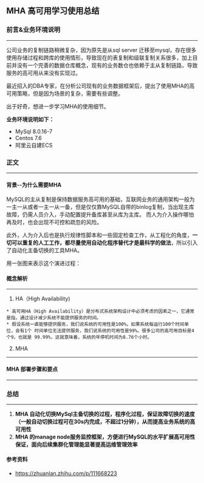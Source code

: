 ## MHA 高可用学习使用总结
### 前言&业务环境说明
***
公司业务的复制链路稍微复杂，因为原先是从sql server 迁移至mysql，存在很多使用存储过程和跨库的使用情形，导致现在的表复制和级联复制关系很多，加上目前并没有一个完善的数据仓库概念，现有的业务数仓也依赖于主从复制链路，导致服务的高可用从来没有实现过。

最近招入的DBA专家，在分析公司现有的业务数据框架后，提出了使用MHA的高可用策略，但是因为场景的复杂，需要有些调整。

出于好奇，想进一步学习MHA的使用细节。

**业务环境说明如下：**
- MySql 8.0.16-7
- Centos 7.6
- 阿里云自建ECS
### 正文
***
#### 背景--为什么需要MHA
  MySQL的主从复制是保持数据服务高可用的基础，互联网业务的通用架构一般为一主一从或者一主一从一备，但是仅仅靠MySQL自带的binlog复制，当出现主库故障，仍需人员介入，手动配置提升备库甚至从库为主库。
  而人为介入操作哪怕再及时，也会出现不可控和疏忽的风险。
  
  此外，人为介入后也是执行规律性脚本和一些固定检查工作，从工程化的角度，**一切可以重复的人工工作，都尽量使用自动化程序替代才是最科学的做法**，所以引入了自动化主备切换的工具MHA。
  
  用一张图来表示这个演进过程：
  
  
#### 概念解析
*** 
1. HA（High Availability)
```
* 高可用HA（High Availability）是分布式系统架构设计中必须考虑的因素之一，它通常是指，通过设计减少系统不能提供服务的时间。
* 假设系统一直能够提供服务，我们说系统的可用性是100%。如果系统每运行100个时间单位，会有1个 时间单位无法提供服务，我们说系统的可用性是99%。很多公司的高可用目标是4个9，也就是 99.99%，这就意味着，系统的年停机时间为8.76个小时。
```

2. MHA 
***
#### MHA 部署步骤和要点
***

### 总结
***
  1. **MHA 自动化切换MySql主备切换的过程，程序化过程，保证故障切换的速度（一般自动切换过程可在30s内完成，不超过1分钟），从而提高业务系统的高可用性**
  2. **MHA 的manage node服务监控框架，方便进行MySQL的水平扩展高可用性保证，面向后续集群化管理能显著提高运维管理效率**
  
  
#### 参考资料
* <https://zhuanlan.zhihu.com/p/111668223>
